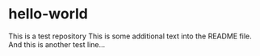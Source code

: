 # hello-world
This is a test repository
This is some additional text into the README file.
And this is another test line...
